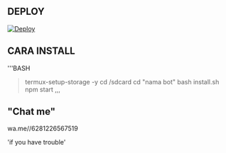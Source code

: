 ## DEPLOY
[![Deploy](https://www.herokucdn.com/deploy/button.svg)](https://github.com/TedouZio/ngetes/)

## CARA INSTALL

'''BASH
>termux-setup-storage -y
>cd /sdcard
>cd "nama bot"
>bash install.sh
>npm start
,,,

## "Chat me"

wa.me//6281226567519

'if you have trouble'
